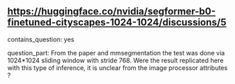## https://huggingface.co/nvidia/segformer-b0-finetuned-cityscapes-1024-1024/discussions/5

contains_question: yes

question_part: From the paper and mmsegmentation the test was done via 1024*1024 sliding window with stride 768. Were the result replicated here with this type of inference, it is unclear from the image processor attributes ?
